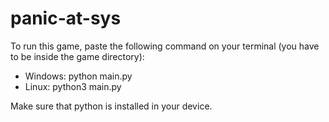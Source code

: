 # panic-at-sys
To run this game, paste the following command on your terminal (you have to be inside the game directory):
- Windows: python main.py
- Linux: python3 main.py

Make sure that python is installed in your device.
